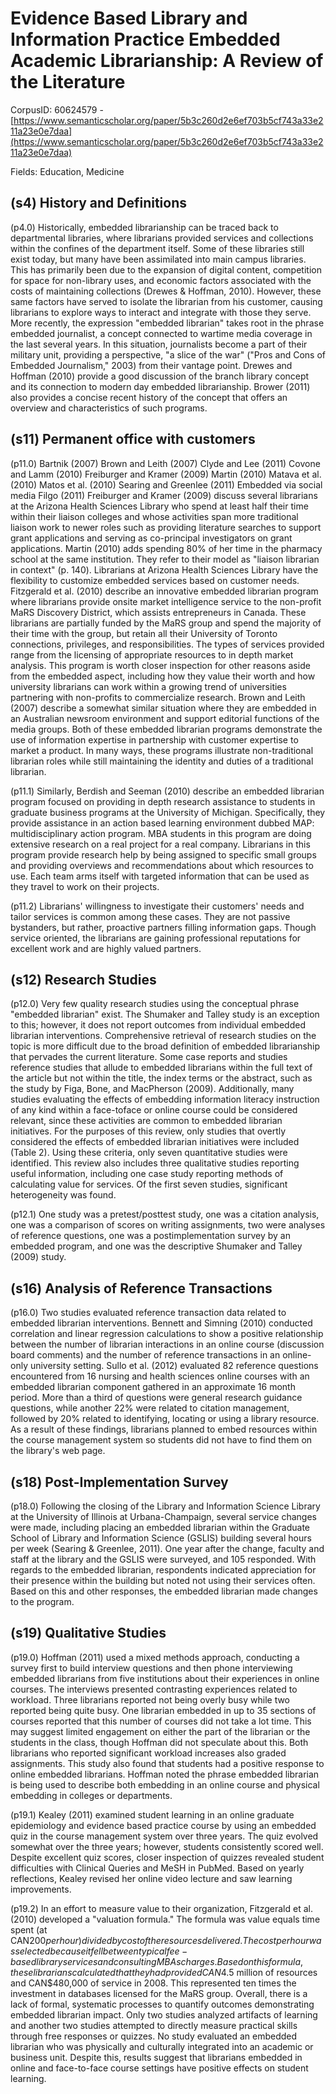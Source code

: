 # Evidence Based Library and Information Practice Embedded Academic Librarianship: A Review of the Literature

CorpusID: 60624579 - [https://www.semanticscholar.org/paper/5b3c260d2e6ef703b5cf743a33e211a23e0e7daa](https://www.semanticscholar.org/paper/5b3c260d2e6ef703b5cf743a33e211a23e0e7daa)

Fields: Education, Medicine

## (s4) History and Definitions
(p4.0) Historically, embedded librarianship can be traced back to departmental libraries, where librarians provided services and collections within the confines of the department itself. Some of these libraries still exist today, but many have been assimilated into main campus libraries. This has primarily been due to the expansion of digital content, competition for space for non-library uses, and economic factors associated with the costs of maintaining collections (Drewes & Hoffman, 2010). However, these same factors have served to isolate the librarian from his customer, causing librarians to explore ways to interact and integrate with those they serve. More recently, the expression "embedded librarian" takes root in the phrase embedded journalist, a concept connected to wartime media coverage in the last several years. In this situation, journalists become a part of their military unit, providing a perspective, "a slice of the war" ("Pros and Cons of Embedded Journalism," 2003) from their vantage point. Drewes and Hoffman (2010) provide a good discussion of the branch library concept and its connection to modern day embedded librarianship. Brower (2011) also provides a concise recent history of the concept that offers an overview and characteristics of such programs.
## (s11) Permanent office with customers
(p11.0) Bartnik (2007) Brown and Leith (2007) Clyde and Lee (2011) Covone and Lamm (2010) Freiburger and Kramer (2009) Martin (2010) Matava et al. (2010) Matos et al. (2010) Searing and Greenlee (2011) Embedded via social media Filgo (2011) Freiburger and Kramer (2009) discuss several librarians at the Arizona Health Sciences Library who spend at least half their time within their liaison colleges and whose activities span more traditional liaison work to newer roles such as providing literature searches to support grant applications and serving as co-principal investigators on grant applications. Martin (2010) adds spending 80% of her time in the pharmacy school at the same institution. They refer to their model as "liaison librarian in context" (p. 140). Librarians at Arizona Health Sciences Library have the flexibility to customize embedded services based on customer needs. Fitzgerald et al. (2010) describe an innovative embedded librarian program where librarians provide onsite market intelligence service to the non-profit MaRS Discovery District, which assists entrepreneurs in Canada. These librarians are partially funded by the MaRS group and spend the majority of their time with the group, but retain all their University of Toronto connections, privileges, and responsibilities. The types of services provided range from the licensing of appropriate resources to in depth market analysis. This program is worth closer inspection for other reasons aside from the embedded aspect, including how they value their worth and how university librarians can work within a growing trend of universities partnering with non-profits to commercialize research. Brown and Leith (2007) describe a somewhat similar situation where they are embedded in an Australian newsroom environment and support editorial functions of the media groups. Both of these embedded librarian programs demonstrate the use of information expertise in partnership with customer expertise to market a product. In many ways, these programs illustrate non-traditional librarian roles while still maintaining the identity and duties of a traditional librarian.

(p11.1) Similarly, Berdish and Seeman (2010) describe an embedded librarian program focused on providing in depth research assistance to students in graduate business programs at the University of Michigan. Specifically, they provide assistance in an action based learning environment dubbed MAP: multidisciplinary action program. MBA students in this program are doing extensive research on a real project for a real company. Librarians in this program provide research help by being assigned to specific small groups and providing overviews and recommendations about which resources to use. Each team arms itself with targeted information that can be used as they travel to work on their projects.

(p11.2) Librarians' willingness to investigate their customers' needs and tailor services is common among these cases. They are not passive bystanders, but rather, proactive partners filling information gaps. Though service oriented, the librarians are gaining professional reputations for excellent work and are highly valued partners.
## (s12) Research Studies
(p12.0) Very few quality research studies using the conceptual phrase "embedded librarian" exist. The Shumaker and Talley study is an exception to this; however, it does not report outcomes from individual embedded librarian interventions. Comprehensive retrieval of research studies on the topic is more difficult due to the broad definition of embedded librarianship that pervades the current literature. Some case reports and studies reference studies that allude to embedded librarians within the full text of the article but not within the title, the index terms or the abstract, such as the study by Figa, Bone, and MacPherson (2009). Additionally, many studies evaluating the effects of embedding information literacy instruction of any kind within a face-toface or online course could be considered relevant, since these activities are common to embedded librarian initiatives. For the purposes of this review, only studies that overtly considered the effects of embedded librarian initiatives were included (Table 2). Using these criteria, only seven quantitative studies were identified. This review also includes three qualitative studies reporting useful information, including one case study reporting methods of calculating value for services. Of the first seven studies, significant heterogeneity was found.

(p12.1) One study was a pretest/posttest study, one was a citation analysis, one was a comparison of scores on writing assignments, two were analyses of reference questions, one was a postimplementation survey by an embedded program, and one was the descriptive Shumaker and Talley (2009) study.
## (s16) Analysis of Reference Transactions
(p16.0) Two studies evaluated reference transaction data related to embedded librarian interventions. Bennett and Simning (2010) conducted correlation and linear regression calculations to show a positive relationship between the number of librarian interactions in an online course (discussion board comments) and the number of reference transactions in an online-only university setting. Sullo et al. (2012) evaluated 82 reference questions encountered from 16 nursing and health sciences online courses with an embedded librarian component gathered in an approximate 16 month period. More than a third of questions were general research guidance questions, while another 22% were related to citation management, followed by 20% related to identifying, locating or using a library resource. As a result of these findings, librarians planned to embed resources within the course management system so students did not have to find them on the library's web page.
## (s18) Post-Implementation Survey
(p18.0) Following the closing of the Library and Information Science Library at the University of Illinois at Urbana-Champaign, several service changes were made, including placing an embedded librarian within the Graduate School of Library and Information Science (GSLIS) building several hours per week (Searing & Greenlee, 2011). One year after the change, faculty and staff at the library and the GSLIS were surveyed, and 105 responded. With regards to the embedded librarian, respondents indicated appreciation for their presence within the building but noted not using their services often. Based on this and other responses, the embedded librarian made changes to the program.
## (s19) Qualitative Studies
(p19.0) Hoffman (2011) used a mixed methods approach, conducting a survey first to build interview questions and then phone interviewing embedded librarians from five institutions about their experiences in online courses. The interviews presented contrasting experiences related to workload. Three librarians reported not being overly busy while two reported being quite busy. One librarian embedded in up to 35 sections of courses reported that this number of courses did not take a lot time. This may suggest limited engagement on either the part of the librarian or the students in the class, though Hoffman did not speculate about this. Both librarians who reported significant workload increases also graded assignments. This study also found that students had a positive response to online embedded librarians. Hoffman noted the phrase embedded librarian is being used to describe both embedding in an online course and physical embedding in colleges or departments.

(p19.1) Kealey (2011) examined student learning in an online graduate epidemiology and evidence based practice course by using an embedded quiz in the course management system over three years. The quiz evolved somewhat over the three years; however, students consistently scored well. Despite excellent quiz scores, closer inspection of quizzes revealed student difficulties with Clinical Queries and MeSH in PubMed. Based on yearly reflections, Kealey revised her online video lecture and saw learning improvements.

(p19.2) In an effort to measure value to their organization, Fitzgerald et al. (2010) developed a "valuation formula." The formula was value equals time spent (at CAN$200 per hour) divided by cost of the resources delivered. The cost per hour was selected because it fell between typical fee-based library services and consulting MBAs charges. Based on this formula, these librarians calculated that they had provided CAN$4.5 million of resources and CAN$480,000 of service in 2008. This represented ten times the investment in databases licensed for the MaRS group.    Overall, there is a lack of formal, systematic processes to quantify outcomes demonstrating embedded librarian impact. Only two studies analyzed artifacts of learning and another two studies attempted to directly measure practical skills through free responses or quizzes. No study evaluated an embedded librarian who was physically and culturally integrated into an academic or business unit. Despite this, results suggest that librarians embedded in online and face-to-face course settings have positive effects on student learning.

